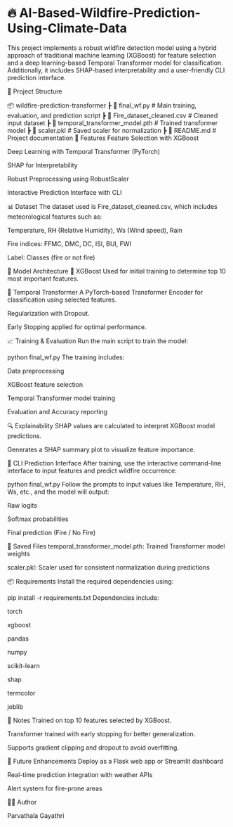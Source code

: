 # 🔥 AI-Based-Wildfire-Prediction-Using-Climate-Data
This project implements a robust wildfire detection model using a hybrid approach of traditional machine learning (XGBoost) for feature selection and a deep learning-based Temporal Transformer model for classification. Additionally, it includes SHAP-based interpretability and a user-friendly CLI prediction interface.

📁 Project Structure

📦 wildfire-prediction-transformer
┣ 📜 final_wf.py               # Main training, evaluation, and prediction script
┣ 📜 Fire_dataset_cleaned.csv  # Cleaned input dataset
┣ 📜 temporal_transformer_model.pth # Trained transformer model
┣ 📜 scaler.pkl                # Saved scaler for normalization
┣ 📜 README.md                 # Project documentation
🚀 Features
Feature Selection with XGBoost

Deep Learning with Temporal Transformer (PyTorch)

SHAP for Interpretability

Robust Preprocessing using RobustScaler

Interactive Prediction Interface with CLI

📊 Dataset
The dataset used is Fire_dataset_cleaned.csv, which includes meteorological features such as:

Temperature, RH (Relative Humidity), Ws (Wind speed), Rain

Fire indices: FFMC, DMC, DC, ISI, BUI, FWI

Label: Classes (fire or not fire)

🧠 Model Architecture
🔹 XGBoost
Used for initial training to determine top 10 most important features.

🔹 Temporal Transformer
A PyTorch-based Transformer Encoder for classification using selected features.

Regularization with Dropout.

Early Stopping applied for optimal performance.

📈 Training & Evaluation
Run the main script to train the model:



python final_wf.py
The training includes:

Data preprocessing

XGBoost feature selection

Temporal Transformer model training

Evaluation and Accuracy reporting

🔍 Explainability
SHAP values are calculated to interpret XGBoost model predictions.

Generates a SHAP summary plot to visualize feature importance.

🤖 CLI Prediction Interface
After training, use the interactive command-line interface to input features and predict wildfire occurrence:

python final_wf.py
Follow the prompts to input values like Temperature, RH, Ws, etc., and the model will output:

Raw logits

Softmax probabilities

Final prediction (Fire / No Fire)

💾 Saved Files
temporal_transformer_model.pth: Trained Transformer model weights

scaler.pkl: Scaler used for consistent normalization during predictions

📦 Requirements
Install the required dependencies using:


pip install -r requirements.txt
Dependencies include:

torch

xgboost

pandas

numpy

scikit-learn

shap

termcolor

joblib

📌 Notes
Trained on top 10 features selected by XGBoost.

Transformer trained with early stopping for better generalization.

Supports gradient clipping and dropout to avoid overfitting.

🧠 Future Enhancements
Deploy as a Flask web app or Streamlit dashboard

Real-time prediction integration with weather APIs

Alert system for fire-prone areas

👩‍💻 Author

Parvathala Gayathri
